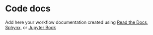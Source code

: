 # Code docs

Add here your workflow documentation created using [Read the Docs](https://www.ormir.org/guidelines.html#readthedocs), [Sphynx](https://www.ormir.org/guidelines.html#sphynx), or [Jupyter Book](https://www.ormir.org/guidelines.html#jupyter-book)